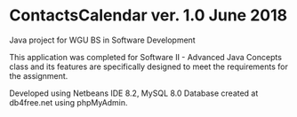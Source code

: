 # ContactsCalendar ver. 1.0 June 2018
Java project for WGU BS in Software Development

This application was completed for Software II - Advanced Java Concepts class and its features are specifically designed to meet the requirements for the assignment.

Developed using Netbeans IDE 8.2, MySQL 8.0
Database created at db4free.net using phpMyAdmin.
